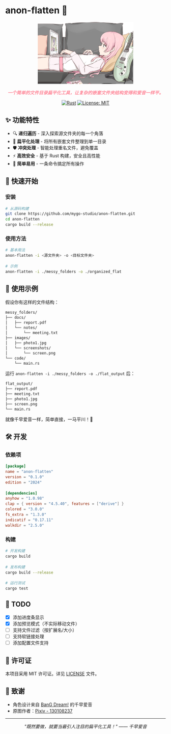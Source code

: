 # anon-flatten 🎸

<div align="center">
  <img src="assets/image.png" alt="Anon Chihaya" width="300"/>
  
  <em style="color: #FF8899; font-weight: bold;">一个简单的文件目录扁平化工具，让复杂的嵌套文件夹结构变得和爱音一样平。</em>
  
  [![Rust](https://img.shields.io/badge/rust-%23000000.svg?style=for-the-badge&logo=rust&logoColor=white)](https://www.rust-lang.org/)
  [![License: MIT](https://img.shields.io/badge/License-MIT-yellow.svg?style=for-the-badge)](https://opensource.org/licenses/MIT)
</div>

## ✨ 功能特性

- 🔍 **递归遍历** - 深入探索源文件夹的每一个角落
- 📁 **扁平化处理** - 将所有嵌套文件整理到单一目录
- 🛡️ **冲突处理** - 智能处理重名文件，避免覆盖
- ⚡ **高效安全** - 基于 Rust 构建，安全且高性能
- 🎯 **简单易用** - 一条命令搞定所有操作

## 🚀 快速开始

### 安装

```bash
# 从源码构建
git clone https://github.com/mygo-studio/anon-flatten.git
cd anon-flatten
cargo build --release
```

### 使用方法

```bash
# 基本用法
anon-flatten -i <源文件夹> -o <目标文件夹>

# 示例
anon-flatten -i ./messy_folders -o ./organized_flat
```

## 📖 使用示例

假设你有这样的文件结构：

```
messy_folders/
├── docs/
│   ├── report.pdf
│   └── notes/
│       └── meeting.txt
├── images/
│   ├── photo1.jpg
│   └── screenshots/
│       └── screen.png
└── code/
    └── main.rs
```

运行 `anon-flatten -i ./messy_folders -o ./flat_output` 后：

```
flat_output/
├── report.pdf
├── meeting.txt
├── photo1.jpg
├── screen.png
└── main.rs
```

就像千早爱音一样，简单直接，一马平川！🎸

## 🛠️ 开发

### 依赖项

```toml
[package]
name = "anon-flatten"
version = "0.1.0"
edition = "2024"

[dependencies]
anyhow = "1.0.98"
clap = { version = "4.5.40", features = ["derive"] }
colored = "3.0.0"
fs_extra = "1.3.0"
indicatif = "0.17.11"
walkdir = "2.5.0"
```

### 构建

```bash
# 开发构建
cargo build

# 发布构建
cargo build --release

# 运行测试
cargo test
```

## 📝 TODO

- [x] 添加进度条显示
- [x] 添加预览模式（不实际移动文件）
- [ ] 支持文件过滤（按扩展名/大小）
- [ ] 支持软链接处理
- [ ] 添加配置文件支持

## 📜 许可证

本项目采用 MIT 许可证。详见 [LICENSE](LICENSE) 文件。

## 🎨 致谢

- 角色设计来自 [BanG Dream!](https://bang-dream.com/) 的千早爱音
- 原图作者：[Pixiv - 130108237](https://www.pixiv.net/artworks/130108237)

---

<div align="center">
  <i>"既然要做，就要当最引人注目的扁平化工具！" —— 千早爱音</i>
</div>